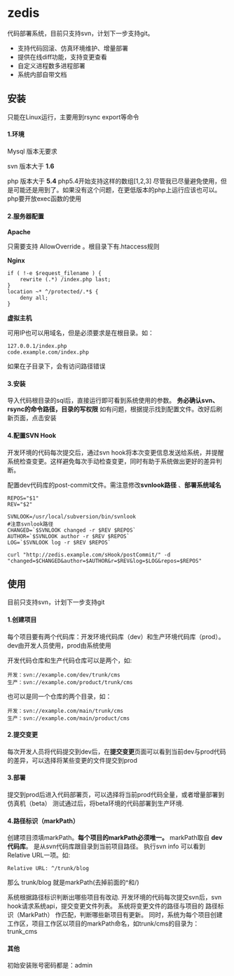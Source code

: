 # zedis
代码部署系统，目前只支持svn，计划下一步支持git。

* 支持代码回滚、仿真环境维护、增量部署
* 提供在线diff功能，支持变更查看
* 自定义进程数多进程部署
* 系统内部自带文档

## 安装

只能在Linux运行，主要用到rsync export等命令

#### 1.环境

Mysql 版本无要求

svn 版本大于 **1.6**

php 版本大于 **5.4**
php5.4开始支持这样的数组[1,2,3] 尽管我已尽量避免使用，但是可能还是用到了。如果没有这个问题，在更低版本的php上运行应该也可以。
php要开放exec函数的使用

#### 2.服务器配置

**Apache**

只需要支持 AllowOverride 。根目录下有.htaccess规则

**Nginx**
```nginx
if ( !-e $request_filename ) {
	rewrite (.*) /index.php last;
}
location ~* ^/protected/.*$ {
	deny all;
}
```

**虚拟主机**

可用IP也可以用域名，但是必须要求是在根目录。如：

```
127.0.0.1/index.php
code.example.com/index.php
```

如果在子目录下，会有访问路径错误

#### 3.安装

导入代码根目录的sql后，直接运行即可看到系统使用的参数。
**务必确认svn、rsync的命令路径，目录的写权限**
如有问题，根据提示找到配置文件。改好后刷新页面，点击安装

#### 4.配置SVN Hook

开发环境的代码每次提交后，通过svn hook将本次变更信息发送给系统，并提醒系统检查变更。这样避免每次手动检查变更，同时有助于系统做出更好的差异判断。

配置dev代码库的post-commit文件。需注意修改**svnlook路径** 、**部署系统域名**

```shell
REPOS="$1"
REV="$2"

SVNLOOK=/usr/local/subversion/bin/svnlook
#注意svnlook路径
CHANGED=`$SVNLOOK changed -r $REV $REPOS`
AUTHOR=`$SVNLOOK author -r $REV $REPOS`
LOG=`$SVNLOOK log -r $REV $REPOS`

curl "http://zedis.example.com/sHook/postCommit/" -d "changed=$CHANGED&author=$AUTHOR&r=$REV&log=$LOG&repos=$REPOS"
```



## 使用

目前只支持svn，计划下一步支持git

#### 1.创建项目
每个项目要有两个代码库：开发环境代码库（dev）和生产环境代码库（prod）。dev由开发人员使用，prod由系统使用

开发代码仓库和生产代码仓库可以是两个，如:

```
开发：svn://example.com/dev/trunk/cms
生产：svn://example.com/product/trunk/cms
```

也可以是同一个仓库的两个目录，如：

```
开发：svn://example.com/main/trunk/cms
生产：svn://example.com/main/product/cms
```


#### 2.提交变更
每次开发人员将代码提交到dev后，在**提交变更**页面可以看到当前dev与prod代码的差异，可以选择将某些变更的文件提交到prod


#### 3.部署
提交到prod后进入代码部署页，可以选择将当前prod代码全量，或者增量部署到仿真机（beta） 
测试通过后，将beta环境的代码部署到生产环境.


#### 4.路径标识（markPath）
创建项目须填markPath。**每个项目的markPath必须唯一。**
markPath取自 **dev代码库**。	是从svn代码库跟目录到当前项目路径。
执行svn info 可以看到 Relative URL一项。如:

```
Relative URL: ^/trunk/blog
```

那么 trunk/blog 就是markPath(去掉前面的^和/)

系统根据路径标识判断出哪些项目有改动.
开发环境的代码每次提交svn后，svn hook请求系统api，提交变更文件列表。
系统将变更文件的路径与项目的 路径标识（MarkPath） 作匹配，判断哪些新项目有更新。
同时，系统为每个项目创建工作区，项目工作区以项目的markPath命名，如trunk/cms的目录为：trunk_cms

#### 其他

初始安装账号密码都是：admin
